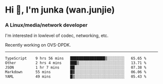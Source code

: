 
<h1 >Hi 👋, I'm junka (wan.junjie)</h1>
<h3 >A Linux/media/network developer</h3>


I'm interested in lowlevel of codec, networking, etc.

Recently working on OVS-DPDK.

---

<!--START_SECTION:waka-->

```txt
TypeScript    9 hrs 56 mins   ████████████████▒░░░░░░░░   65.65 %
Other         2 hrs 4 mins    ███▒░░░░░░░░░░░░░░░░░░░░░   13.71 %
JSON          1 hr 7 mins     ██░░░░░░░░░░░░░░░░░░░░░░░   07.38 %
Markdown      55 mins         █▓░░░░░░░░░░░░░░░░░░░░░░░   06.06 %
YAML          49 mins         █▒░░░░░░░░░░░░░░░░░░░░░░░   05.43 %
```

<!--END_SECTION:waka-->
